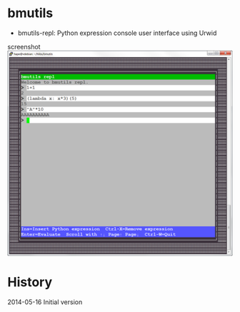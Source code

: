 bmutils
=======

- bmutils-repl: Python expression console user interface using Urwid

screenshot
![bmutils-repl screenshot](https://raw.githubusercontent.com/hartmut27/bmutils/master/screenshots/bmutils-repl-16-05-2014_17-01-45.png?raw=true)

History
=======
2014-05-16   Initial version

